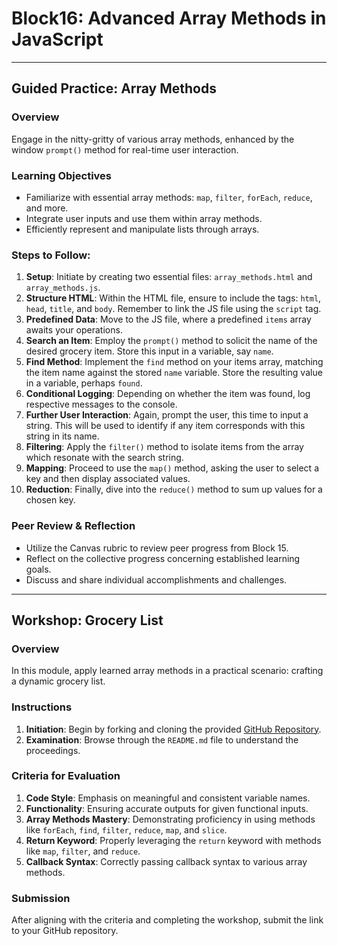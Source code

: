 # Block16: Advanced Array Methods in JavaScript

---

## Guided Practice: Array Methods

### Overview
Engage in the nitty-gritty of various array methods, enhanced by the window `prompt()` method for real-time user interaction.

### Learning Objectives
- Familiarize with essential array methods: `map`, `filter`, `forEach`, `reduce`, and more.
- Integrate user inputs and use them within array methods.
- Efficiently represent and manipulate lists through arrays.

### Steps to Follow:
1. **Setup**: Initiate by creating two essential files: `array_methods.html` and `array_methods.js`.
2. **Structure HTML**: Within the HTML file, ensure to include the tags: `html`, `head`, `title`, and `body`. Remember to link the JS file using the `script` tag.
3. **Predefined Data**: Move to the JS file, where a predefined `items` array awaits your operations.
4. **Search an Item**: Employ the `prompt()` method to solicit the name of the desired grocery item. Store this input in a variable, say `name`.
5. **Find Method**: Implement the `find` method on your items array, matching the item name against the stored `name` variable. Store the resulting value in a variable, perhaps `found`.
6. **Conditional Logging**: Depending on whether the item was found, log respective messages to the console.
7. **Further User Interaction**: Again, prompt the user, this time to input a string. This will be used to identify if any item corresponds with this string in its name.
8. **Filtering**: Apply the `filter()` method to isolate items from the array which resonate with the search string.
9. **Mapping**: Proceed to use the `map()` method, asking the user to select a key and then display associated values.
10. **Reduction**: Finally, dive into the `reduce()` method to sum up values for a chosen key.

### Peer Review & Reflection
- Utilize the Canvas rubric to review peer progress from Block 15.
- Reflect on the collective progress concerning established learning goals.
- Discuss and share individual accomplishments and challenges.

---

## Workshop: Grocery List

### Overview
In this module, apply learned array methods in a practical scenario: crafting a dynamic grocery list.

### Instructions
1. **Initiation**: Begin by forking and cloning the provided [GitHub Repository](URL_HERE).
2. **Examination**: Browse through the `README.md` file to understand the proceedings.

### Criteria for Evaluation
1. **Code Style**: Emphasis on meaningful and consistent variable names.
2. **Functionality**: Ensuring accurate outputs for given functional inputs.
3. **Array Methods Mastery**: Demonstrating proficiency in using methods like `forEach`, `find`, `filter`, `reduce`, `map`, and `slice`.
4. **Return Keyword**: Properly leveraging the `return` keyword with methods like `map`, `filter`, and `reduce`.
5. **Callback Syntax**: Correctly passing callback syntax to various array methods.

### Submission
After aligning with the criteria and completing the workshop, submit the link to your GitHub repository.

